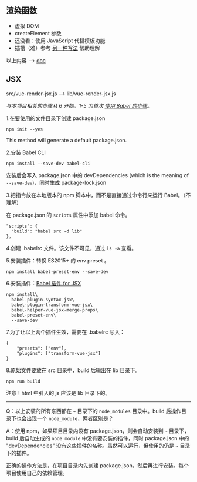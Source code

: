 
## 渲染函数

* 虚拟 DOM
* createElement 参数
* 还没看：使用 JavaScript 代替模板功能
* 插槽（难）参考 [另一种写法](https://gist.github.com/yyx990803/faebe22e8763f5b17572b35ed96f52fe) 帮助理解

以上内容 --> [doc](https://github.com/carolinezhao/Vue.js-guide-demo/tree/master/render/doc)


## JSX

src/vue-render-jsx.js --> lib/vue-render-jsx.js

_与本项目相关的步骤从 6 开始。1-5 为首次 [使用 Babel 的步骤](https://babeljs.cn/docs/setup#installation)。_

1.在要使用的文件目录下创建 package.json
 
    npm init --yes
    
This method will generate a default package.json.

2.安装 Babel CLI

    npm install --save-dev babel-cli
    
安装后会写入 package.json 中的 devDependencies (which is the meaning of `--save-dev`)，同时生成 package-lock.json
    
3.把指令放在本地版本的 npm 脚本中，而不是直接通过命令行来运行 Babel。（不理解）

在 package.json 的 `scripts` 属性中添加 babel 命令。

    "scripts": {
      "build": "babel src -d lib"
    },

4.创建 .babelrc 文件。该文件不可见，通过 `ls -a` 查看。

5.安装插件：转换 ES2015+ 的 env preset 。

    npm install babel-preset-env --save-dev


6.安装插件：[Babel 插件 for JSX](https://github.com/vuejs/babel-plugin-transform-vue-jsx)

    npm install\
      babel-plugin-syntax-jsx\
      babel-plugin-transform-vue-jsx\
      babel-helper-vue-jsx-merge-props\
      babel-preset-env\
      --save-dev

7.为了让以上两个插件生效，需要在 .babelrc 写入：

	{
  		"presets": ["env"],
  		"plugins": ["transform-vue-jsx"]
	}

8.原始文件要放在 src 目录中，build 后输出在 lib 目录下。

    npm run build

注意！html 中引入的 js 应该是 lib 目录下的。

***

Q：以上安装的所有东西都在 `~` 目录下的 `node_modules` 目录中。build 后操作目录下也会出现一个 `node_module`，两者区别是？

A：使用 npm，如果项目目录内没有 package.json，则会自动安装到 `~` 目录下，build 后自动生成的 `node_module` 中没有要安装的插件，同时 package.json 中的 "devDependencies" 没有这些插件的名称。虽然可以运行，但使用的仍是 `~` 目录下的插件。

正确的操作方法是，在项目目录内先创建 package.json，然后再进行安装。每个项目使用自己的依赖管理。